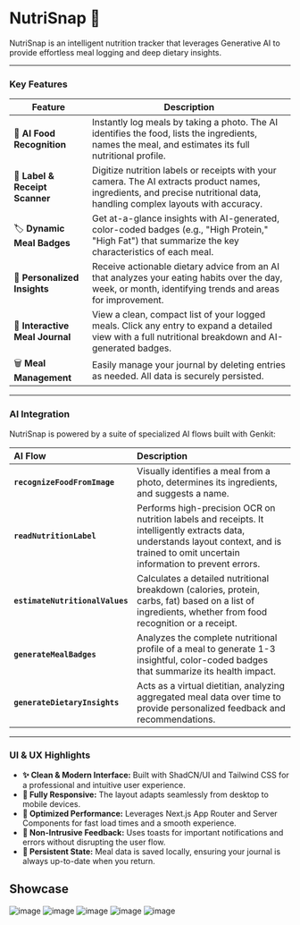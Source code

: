 # NutriSnap 🥗

NutriSnap is an intelligent nutrition tracker that leverages Generative AI to provide effortless meal logging and deep dietary insights.

---

### Key Features

| Feature                       | Description                                                                                                                                                             |
| ----------------------------- | ----------------------------------------------------------------------------------------------------------------------------------------------------------------------- |
| 📸 **AI Food Recognition**    | Instantly log meals by taking a photo. The AI identifies the food, lists the ingredients, names the meal, and estimates its full nutritional profile.                     |
| 🧾 **Label & Receipt Scanner** | Digitize nutrition labels or receipts with your camera. The AI extracts product names, ingredients, and precise nutritional data, handling complex layouts with accuracy. |
| 🏷️ **Dynamic Meal Badges**    | Get at-a-glance insights with AI-generated, color-coded badges (e.g., "High Protein," "High Fat") that summarize the key characteristics of each meal.                   |
| 🧠 **Personalized Insights**  | Receive actionable dietary advice from an AI that analyzes your eating habits over the day, week, or month, identifying trends and areas for improvement.                |
| 📓 **Interactive Meal Journal** | View a clean, compact list of your logged meals. Click any entry to expand a detailed view with a full nutritional breakdown and AI-generated badges.                      |
| 🗑️ **Meal Management**        | Easily manage your journal by deleting entries as needed. All data is securely persisted.                                                                               |

---

### AI Integration

NutriSnap is powered by a suite of specialized AI flows built with Genkit:

| AI Flow | Description |
| :--- | :--- |
| **`recognizeFoodFromImage`** | Visually identifies a meal from a photo, determines its ingredients, and suggests a name. |
| **`readNutritionLabel`** | Performs high-precision OCR on nutrition labels and receipts. It intelligently extracts data, understands layout context, and is trained to omit uncertain information to prevent errors. |
| **`estimateNutritionalValues`**| Calculates a detailed nutritional breakdown (calories, protein, carbs, fat) based on a list of ingredients, whether from food recognition or a receipt. |
| **`generateMealBadges`** | Analyzes the complete nutritional profile of a meal to generate 1-3 insightful, color-coded badges that summarize its health impact. |
| **`generateDietaryInsights`**| Acts as a virtual dietitian, analyzing aggregated meal data over time to provide personalized feedback and recommendations. |
---

### UI & UX Highlights

-   **✨ Clean & Modern Interface:** Built with ShadCN/UI and Tailwind CSS for a professional and intuitive user experience.
-   **📱 Fully Responsive:** The layout adapts seamlessly from desktop to mobile devices.
-   **🚀 Optimized Performance:** Leverages Next.js App Router and Server Components for fast load times and a smooth experience.
-   **🔔 Non-Intrusive Feedback:** Uses toasts for important notifications and errors without disrupting the user flow.
-   **💾 Persistent State:** Meal data is saved locally, ensuring your journal is always up-to-date when you return.



## Showcase
![image](https://github.com/user-attachments/assets/abd41c84-5df5-4256-bc8a-25055d5c2623)
![image](https://github.com/user-attachments/assets/8a8e4faf-da8c-4660-bef5-5c25a7012fa9)
![image](https://github.com/user-attachments/assets/5cf7619e-4a87-42e4-8444-8b0baf1d581e)
![image](https://github.com/user-attachments/assets/85d5485e-943f-420d-a10e-7b11f3724bb3)
![image](https://github.com/user-attachments/assets/7afc0b37-e57e-465b-94e3-444b27c29f40)

